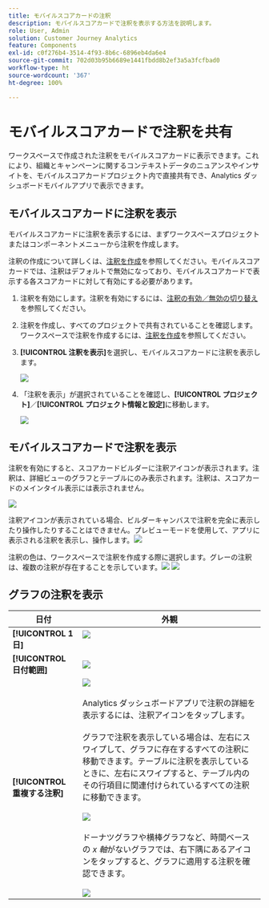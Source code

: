 ```yaml
---
title: モバイルスコアカードの注釈
description: モバイルスコアカードで注釈を表示する方法を説明します。
role: User, Admin
solution: Customer Journey Analytics
feature: Components
exl-id: c0f276b4-3514-4f93-8b6c-6896eb4da6e4
source-git-commit: 702d03b95b6689e1441fbdd8b2ef3a5a3fcfbad0
workflow-type: ht
source-wordcount: '367'
ht-degree: 100%

---
```



# モバイルスコアカードで注釈を共有

ワークスペースで作成された注釈をモバイルスコアカードに表示できます。これにより、組織とキャンペーンに関するコンテキストデータのニュアンスやインサイトを、モバイルスコアカードプロジェクト内で直接共有でき、Analytics ダッシュボードモバイルアプリで表示できます。

## モバイルスコアカードに注釈を表示

モバイルスコアカードに注釈を表示するには、まずワークスペースプロジェクトまたはコンポーネントメニューから注釈を作成します。

注釈の作成について詳しくは、[注釈を作成](create-annotations.md)を参照してください。モバイルスコアカードでは、注釈はデフォルトで無効になっており、モバイルスコアカードで表示する各スコアカードに対して有効にする必要があります。

1. 注釈を有効にします。注釈を有効にするには、[注釈の有効／無効の切り替え](overview.md#annotations-on-off)を参照してください。

1. 注釈を作成し、すべてのプロジェクトで共有されていることを確認します。ワークスペースで注釈を作成するには、[注釈を作成](create-annotations.md)を参照してください。

1. **[!UICONTROL 注釈を表示]**&#x200B;を選択し、モバイルスコアカードに注釈を表示します。

   ![](assets/show-annotations.png)

1. 「注釈を表示」が選択されていることを確認し、**[!UICONTROL プロジェクト]**／**[!UICONTROL プロジェクト情報と設定]**&#x200B;に移動します。

   ![](assets/project-info-settings.png)

## モバイルスコアカードで注釈を表示

注釈を有効にすると、スコアカードビルダーに注釈アイコンが表示されます。注釈は、詳細ビューのグラフとテーブルにのみ表示されます。注釈は、スコアカードのメインタイル表示には表示されません。

![](assets/view-annotations.png)

注釈アイコンが表示されている場合、ビルダーキャンバスで注釈を完全に表示したり操作したりすることはできません。プレビューモードを使用して、アプリに表示される注釈を表示し、操作します。![](assets/preview-icon.png)

注釈の色は、ワークスペースで注釈を作成する際に選択します。グレーの注釈は、複数の注釈が存在することを示しています。![](assets/gray-annotations1.png) ![](assets/gray-annotations2.png)

## グラフの注釈を表示

| 日付 | 外観 |
| --- | --- |
| **[!UICONTROL 1 日]** | ![](assets/single-day-mobile-annotations.png)<br></br> |
| **[!UICONTROL 日付範囲]** | ![](assets/date-range.png) |
| **[!UICONTROL 重複する注釈]** | ![](assets/overlapping-annotations.png)<br></br>Analytics ダッシュボードアプリで注釈の詳細を表示するには、注釈アイコンをタップします。<br></br>グラフで注釈を表示している場合は、左右にスワイプして、グラフに存在するすべての注釈に移動できます。テーブルに注釈を表示しているときに、左右にスワイプすると、テーブル内のその行項目に関連付けられているすべての注釈に移動できます。<br></br>![](assets/swipe-multiple-annotations.png) <br></br>ドーナツグラフや横棒グラフなど、時間ベースの *x 軸*&#x200B;がないグラフでは、右下隅にあるアイコンをタップすると、グラフに適用する注釈を確認できます。<br></br> ![](assets/charts-without-timebase.png) |
